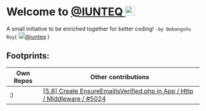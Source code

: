 # Welcome to [@IUNTEQ <img src="https://github.com/favicon.ico" width="25">](https://github.com/iunteq)

A small initiative to be enriched together for better coding! `-by Debangshu Roy`( [<img src="https://upload.wikimedia.org/wikipedia/en/9/9f/Twitter_bird_logo_2012.svg" width="18" height="18" >@iunteq](https://twitter.com/iunteq) )


## Footprints:

Own Repos | Other contributions
------------ | -------------
  :) | [[5.8] Create EnsureEmailIsVerified.php in App / Http / Middleware / #5024](https://github.com/iunteq/laravel/commit/2bfb6d2ea77ec4b2b8e5dbe07d815a61020486dd)



